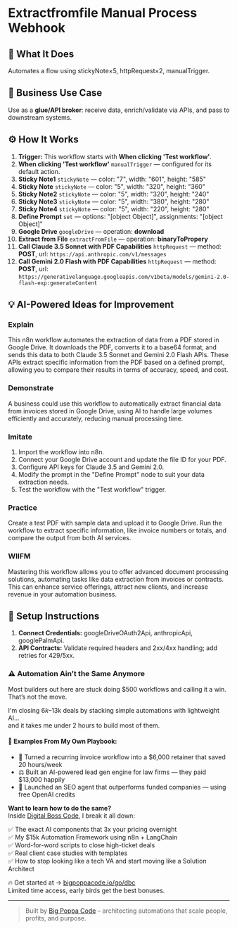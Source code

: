 # Extractfromfile Manual Process Webhook
  ## 🚀 What It Does
  Automates a flow using stickyNote×5, httpRequest×2, manualTrigger.
  
  ## 💼 Business Use Case
  Use as a **glue/API broker**: receive data, enrich/validate via APIs, and pass to downstream systems.
  
  ## ⚙️ How It Works
  1. **Trigger:** This workflow starts with **When clicking 'Test workflow'**.
  2. **When clicking 'Test workflow'** `manualTrigger` — configured for its default action.
3. **Sticky Note1** `stickyNote` — color: "7", width: "601", height: "585"
4. **Sticky Note** `stickyNote` — color: "5", width: "320", height: "360"
5. **Sticky Note2** `stickyNote` — color: "5", width: "320", height: "240"
6. **Sticky Note3** `stickyNote` — color: "5", width: "380", height: "280"
7. **Sticky Note4** `stickyNote` — color: "5", width: "220", height: "280"
8. **Define Prompt** `set` — options: "[object Object]", assignments: "[object Object]"
9. **Google Drive** `googleDrive` — operation: **download**
10. **Extract from File** `extractFromFile` — operation: **binaryToPropery**
11. **Call Claude 3.5 Sonnet with PDF Capabilities** `httpRequest` — method: **POST**, url: `https://api.anthropic.com/v1/messages`
12. **Call Gemini 2.0 Flash with PDF Capabilities** `httpRequest` — method: **POST**, url: `https://generativelanguage.googleapis.com/v1beta/models/gemini-2.0-flash-exp:generateContent`
  
  ## 💡 AI-Powered Ideas for Improvement
  ### Explain
This n8n workflow automates the extraction of data from a PDF stored in Google Drive. It downloads the PDF, converts it to a base64 format, and sends this data to both Claude 3.5 Sonnet and Gemini 2.0 Flash APIs. These APIs extract specific information from the PDF based on a defined prompt, allowing you to compare their results in terms of accuracy, speed, and cost.

### Demonstrate
A business could use this workflow to automatically extract financial data from invoices stored in Google Drive, using AI to handle large volumes efficiently and accurately, reducing manual processing time.

### Imitate
1. Import the workflow into n8n.
2. Connect your Google Drive account and update the file ID for your PDF.
3. Configure API keys for Claude 3.5 and Gemini 2.0.
4. Modify the prompt in the "Define Prompt" node to suit your data extraction needs.
5. Test the workflow with the "Test workflow" trigger.

### Practice
Create a test PDF with sample data and upload it to Google Drive. Run the workflow to extract specific information, like invoice numbers or totals, and compare the output from both AI services.

### WIIFM
Mastering this workflow allows you to offer advanced document processing solutions, automating tasks like data extraction from invoices or contracts. This can enhance service offerings, attract new clients, and increase revenue in your automation business.
  
  ## 🔧 Setup Instructions
  1. **Connect Credentials:** googleDriveOAuth2Api, anthropicApi, googlePalmApi.
2. **API Contracts:** Validate required headers and 2xx/4xx handling; add retries for 429/5xx.
  
### ⚠️ Automation Ain’t the Same Anymore

Most builders out here are stuck doing $500 workflows and calling it a win.  
That’s not the move.  

I'm closing $6k–$13k deals by stacking simple automations with lightweight AI...  
and it takes me under 2 hours to build most of them.

#### 🧠 Examples From My Own Playbook:
- 🔁 Turned a recurring invoice workflow into a $6,000 retainer that saved 20 hours/week  
- ⚖️ Built an AI-powered lead gen engine for law firms — they paid $13,000 happily  
- 🚀 Launched an SEO agent that outperforms funded companies — using free OpenAI credits  

**Want to learn how to do the same?**  
Inside [Digital Boss Code](https://bigpoppacode.io/go/dbc), I break it all down:

✅ The exact AI components that 3x your pricing overnight  
✅ My $15k Automation Framework using n8n + LangChain  
✅ Word-for-word scripts to close high-ticket deals  
✅ Real client case studies with templates  
✅ How to stop looking like a tech VA and start moving like a Solution Architect  

🔥 Get started at → [bigpoppacode.io/go/dbc](https://bigpoppacode.io/go/dbc)  
Limited time access, early birds get the best bonuses.

---
> Built by [Big Poppa Code](https://bigpoppacode.io) – architecting automations that scale people, profits, and purpose.
  